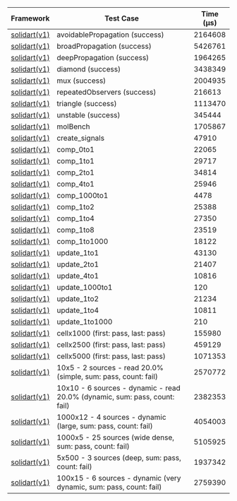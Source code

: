 | Framework | Test Case | Time (μs) |
| --- | --- | --- |
| [solidart(v1)](https://github.com/nank1ro/solidart) | avoidablePropagation (success) | 2164608 |
| [solidart(v1)](https://github.com/nank1ro/solidart) | broadPropagation (success) | 5426761 |
| [solidart(v1)](https://github.com/nank1ro/solidart) | deepPropagation (success) | 1964265 |
| [solidart(v1)](https://github.com/nank1ro/solidart) | diamond (success) | 3438349 |
| [solidart(v1)](https://github.com/nank1ro/solidart) | mux (success) | 2004935 |
| [solidart(v1)](https://github.com/nank1ro/solidart) | repeatedObservers (success) | 216613 |
| [solidart(v1)](https://github.com/nank1ro/solidart) | triangle (success) | 1113470 |
| [solidart(v1)](https://github.com/nank1ro/solidart) | unstable (success) | 345444 |
| [solidart(v1)](https://github.com/nank1ro/solidart) | molBench | 1705867 |
| [solidart(v1)](https://github.com/nank1ro/solidart) | create_signals | 47910 |
| [solidart(v1)](https://github.com/nank1ro/solidart) | comp_0to1 | 22065 |
| [solidart(v1)](https://github.com/nank1ro/solidart) | comp_1to1 | 29717 |
| [solidart(v1)](https://github.com/nank1ro/solidart) | comp_2to1 | 34814 |
| [solidart(v1)](https://github.com/nank1ro/solidart) | comp_4to1 | 25946 |
| [solidart(v1)](https://github.com/nank1ro/solidart) | comp_1000to1 | 4478 |
| [solidart(v1)](https://github.com/nank1ro/solidart) | comp_1to2 | 25388 |
| [solidart(v1)](https://github.com/nank1ro/solidart) | comp_1to4 | 27350 |
| [solidart(v1)](https://github.com/nank1ro/solidart) | comp_1to8 | 23519 |
| [solidart(v1)](https://github.com/nank1ro/solidart) | comp_1to1000 | 18122 |
| [solidart(v1)](https://github.com/nank1ro/solidart) | update_1to1 | 43130 |
| [solidart(v1)](https://github.com/nank1ro/solidart) | update_2to1 | 21407 |
| [solidart(v1)](https://github.com/nank1ro/solidart) | update_4to1 | 10816 |
| [solidart(v1)](https://github.com/nank1ro/solidart) | update_1000to1 | 120 |
| [solidart(v1)](https://github.com/nank1ro/solidart) | update_1to2 | 21234 |
| [solidart(v1)](https://github.com/nank1ro/solidart) | update_1to4 | 10811 |
| [solidart(v1)](https://github.com/nank1ro/solidart) | update_1to1000 | 210 |
| [solidart(v1)](https://github.com/nank1ro/solidart) | cellx1000 (first: pass, last: pass) | 155980 |
| [solidart(v1)](https://github.com/nank1ro/solidart) | cellx2500 (first: pass, last: pass) | 459129 |
| [solidart(v1)](https://github.com/nank1ro/solidart) | cellx5000 (first: pass, last: pass) | 1071353 |
| [solidart(v1)](https://github.com/nank1ro/solidart) | 10x5 - 2 sources - read 20.0% (simple, sum: pass, count: fail) | 2570772 |
| [solidart(v1)](https://github.com/nank1ro/solidart) | 10x10 - 6 sources - dynamic - read 20.0% (dynamic, sum: pass, count: fail) | 2382353 |
| [solidart(v1)](https://github.com/nank1ro/solidart) | 1000x12 - 4 sources - dynamic (large, sum: pass, count: fail) | 4054003 |
| [solidart(v1)](https://github.com/nank1ro/solidart) | 1000x5 - 25 sources (wide dense, sum: pass, count: fail) | 5105925 |
| [solidart(v1)](https://github.com/nank1ro/solidart) | 5x500 - 3 sources (deep, sum: pass, count: fail) | 1937342 |
| [solidart(v1)](https://github.com/nank1ro/solidart) | 100x15 - 6 sources - dynamic (very dynamic, sum: pass, count: fail) | 2759390 |
